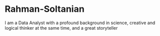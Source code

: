 # Rahman-Soltanian
I am a Data Analyst with a profound background in science, creative and logical thinker at the same time, and a great storyteller
